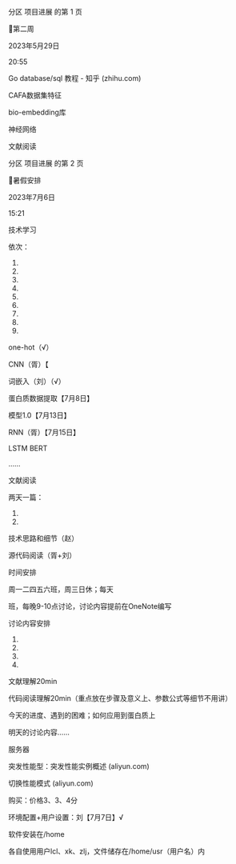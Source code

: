 分区 项目进展 的第 1 页

第二周

2023年5月29日

20:55



Go database/sql 教程 - 知乎 (zhihu.com)

CAFA数据集特征

bio-embedding库

神经网络

文献阅读



分区 项目进展 的第 2 页

暑假安排

2023年7月6日

15:21



技术学习

依次：

1.

2.

3.

4.

5.

6.

7.
8.

9.

one-hot（√）

CNN（胥）【

词嵌入（刘）（√）

蛋白质数据提取【7月8日】

模型1.0【7月13日】

RNN（胥）【7月15日】

LSTM
BERT

……

文献阅读

两天一篇：

1.

2.

技术思路和细节（赵）

源代码阅读（胥+刘）

时间安排

周一二四五六班，周三日休；每天

班，每晚9-10点讨论，讨论内容提前在OneNote编写

讨论内容安排

1.

2.

3.

4.

文献理解20min

代码阅读理解20min（重点放在步骤及意义上、参数公式等细节不用讲）

今天的进度、遇到的困难；如何应用到蛋白质上

明天的讨论内容……

服务器

突发性能型：突发性能实例概述 (aliyun.com)

切换性能模式 (aliyun.com)

购买：价格3、3、4分

环境配置+用户设置：刘【7月7日】√

软件安装在/home

各自使用用户lcl、xk、zlj，文件储存在/home/usr（用户名）内

